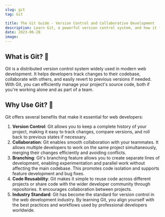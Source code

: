 ```yaml
---
slug: git
tag: Git

title: The Git Guide - Version Control and Collaborative Development
description: Learn Git, a powerful version control system, and how it facilitates collaborative development. Discover how it improves your workflow and team code collaboration.
date: 2023-06-28
image:
---
```


## What is Git? 🌱

Git is a distributed version control system widely used in modern web development. It helps developers track changes to their codebase, collaborate with others, and easily revert to previous versions if needed. With Git, you can efficiently manage your project's source code, both if you're working alone and as part of a team.

## Why Use Git? 🤔

Git offers several benefits that make it essential for web developers:

1. **Version Control**: Git allows you to keep a complete history of your project, making it easy to track changes, compare versions, and roll back to previous states if necessary.
2. **Collaboration**: Git enables smooth collaboration with your teammates. It allows multiple developers to work on the same project simultaneously, merging their changes efficiently and avoiding conflicts.
3. **Branching**: Git's branching feature allows you to create separate lines of development, enabling experimentation and parallel work without affecting the main codebase. This promotes code isolation and supports feature development and bug fixes.
4. **Code Reusability**: Git makes it simple to reuse code across different projects or share code with the wider developer community through repositories. It encourages collaboration between projects.
5. **Industry Standard**: Git has become the standard for version control in the web development industry. By learning Git, you align yourself with the best practices and workflows used by professional developers worldwide.